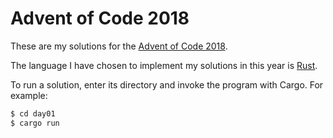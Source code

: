 # Advent of Code 2018

These are my solutions for the [Advent of Code
2018](https://adventofcode.com/2018).

The language I have chosen to implement my solutions in this year is
[Rust](https://rust-lang.org/).

To run a solution, enter its directory and invoke the program with Cargo. For
example:

```sh
$ cd day01
$ cargo run
```
